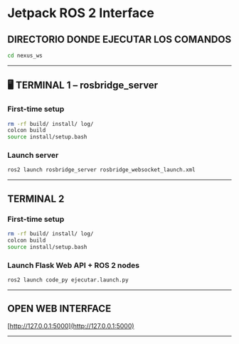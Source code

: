 # Jetpack ROS 2 Interface

## DIRECTORIO DONDE EJECUTAR LOS COMANDOS

```bash
cd nexus_ws
```

---

## 🖥 TERMINAL 1 – rosbridge_server

###  First-time setup

```bash
rm -rf build/ install/ log/
colcon build
source install/setup.bash
```

###  Launch server

```bash
ros2 launch rosbridge_server rosbridge_websocket_launch.xml
```

---

##  TERMINAL 2 

###  First-time setup

```bash
rm -rf build/ install/ log/
colcon build
source install/setup.bash
```

### Launch Flask Web API + ROS 2 nodes

```bash
ros2 launch code_py ejecutar.launch.py
```
---
##  OPEN WEB INTERFACE
 [http://127.0.0.1:5000](http://127.0.0.1:5000)

---
